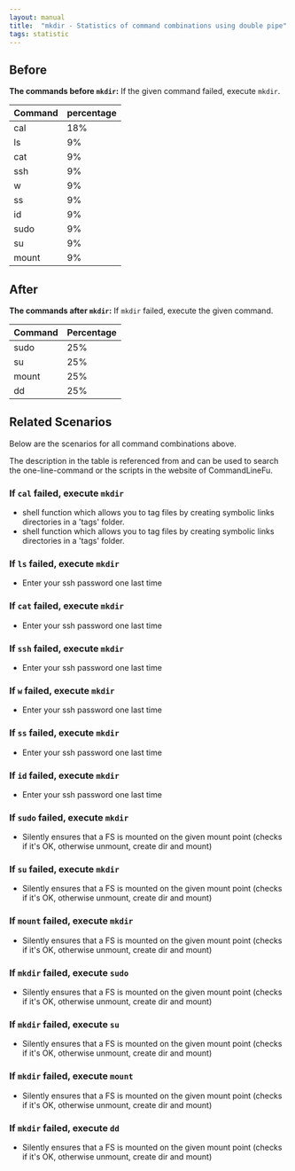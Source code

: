 ```yaml
---
layout: manual
title:  "mkdir - Statistics of command combinations using double pipe"
tags: statistic
---
```


## Before

__The commands before `mkdir`:__ If the given command failed, execute `mkdir`.

| Command | percentage |
|--------|--------|
| cal | 18% |
| ls | 9% |
| cat | 9% |
| ssh | 9% |
| w | 9% |
| ss | 9% |
| id | 9% |
| sudo | 9% |
| su | 9% |
| mount | 9% |



## After

__The commands after `mkdir`:__ If `mkdir` failed, execute the given command.

| Command | Percentage | 
|-------|--------|
| sudo | 25% |
| su | 25% |
| mount | 25% |
| dd | 25% |



## Related Scenarios

Below are the scenarios for all command combinations above.

The description in the table is referenced from and can be used to search the one-line-command or the scripts in the website of CommandLineFu.


### If `cal` failed, execute `mkdir`

- shell function which allows you to tag files by creating symbolic links directories in a 'tags' folder.
- shell function which allows you to tag files by creating symbolic links directories in a 'tags' folder.

            
### If `ls` failed, execute `mkdir`

- Enter your ssh password one last time

            
### If `cat` failed, execute `mkdir`

- Enter your ssh password one last time

            
### If `ssh` failed, execute `mkdir`

- Enter your ssh password one last time

            
### If `w` failed, execute `mkdir`

- Enter your ssh password one last time

            
### If `ss` failed, execute `mkdir`

- Enter your ssh password one last time

            
### If `id` failed, execute `mkdir`

- Enter your ssh password one last time

            
### If `sudo` failed, execute `mkdir`

- Silently ensures that a FS is mounted on the given mount point (checks if it's OK, otherwise unmount, create dir and mount)

            
### If `su` failed, execute `mkdir`

- Silently ensures that a FS is mounted on the given mount point (checks if it's OK, otherwise unmount, create dir and mount)

            
### If `mount` failed, execute `mkdir`

- Silently ensures that a FS is mounted on the given mount point (checks if it's OK, otherwise unmount, create dir and mount)

            


### If `mkdir` failed, execute `sudo`

- Silently ensures that a FS is mounted on the given mount point (checks if it's OK, otherwise unmount, create dir and mount)

            
### If `mkdir` failed, execute `su`

- Silently ensures that a FS is mounted on the given mount point (checks if it's OK, otherwise unmount, create dir and mount)

            
### If `mkdir` failed, execute `mount`

- Silently ensures that a FS is mounted on the given mount point (checks if it's OK, otherwise unmount, create dir and mount)

            
### If `mkdir` failed, execute `dd`

- Silently ensures that a FS is mounted on the given mount point (checks if it's OK, otherwise unmount, create dir and mount)

            
